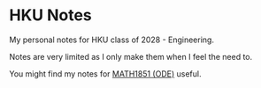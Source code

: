 # HKU Notes

My personal notes for HKU class of 2028 - Engineering.

Notes are very limited as I only make them when I feel the need to.

You might find my notes for [MATH1851 (ODE)](https://github.com/invalidcode232/hku-notes/blob/main/MATH1851/ode.pdf) useful.
